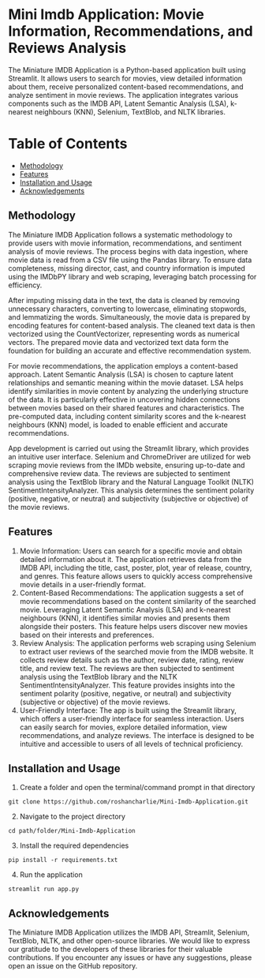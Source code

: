 # Mini Imdb Application: Movie Information, Recommendations, and Reviews Analysis

The Miniature IMDB Application is a Python-based application built using Streamlit. It allows users to search for movies, view detailed information about them, receive personalized content-based recommendations, and analyze sentiment in movie reviews. The application integrates various components such as the IMDB API, Latent Semantic Analysis (LSA), k-nearest neighbours (KNN), Selenium, TextBlob, and NLTK libraries.

# Table of Contents
- [Methodology](#methodology)
- [Features](#features)
- [Installation and Usage](#installation-and-usage)
- [Acknowledgements](#acknowledgements)

## Methodology
The Miniature IMDB Application follows a systematic methodology to provide users with movie information, recommendations, and sentiment analysis of movie reviews. The process begins with data ingestion, where movie data is read from a CSV file using the Pandas library. To ensure data completeness, missing director, cast, and country information is imputed using the IMDbPY library and web scraping, leveraging batch processing for efficiency.

After imputing missing data in the text, the data is cleaned by removing unnecessary characters, converting to lowercase, eliminating stopwords, and lemmatizing the words. Simultaneously, the movie data is prepared by encoding features for content-based analysis. The cleaned text data is then vectorized using the CountVectorizer, representing words as numerical vectors. The prepared movie data and vectorized text data form the foundation for building an accurate and effective recommendation system.

For movie recommendations, the application employs a content-based approach. Latent Semantic Analysis (LSA) is chosen to capture latent relationships and semantic meaning within the movie dataset. LSA helps identify similarities in movie content by analyzing the underlying structure of the data. It is particularly effective in uncovering hidden connections between movies based on their shared features and characteristics. The pre-computed data, including content similarity scores and the k-nearest neighbours (KNN) model, is loaded to enable efficient and accurate recommendations.

App development is carried out using the Streamlit library, which provides an intuitive user interface. Selenium and ChromeDriver are utilized for web scraping movie reviews from the IMDb website, ensuring up-to-date and comprehensive review data. The reviews are subjected to sentiment analysis using the TextBlob library and the Natural Language Toolkit (NLTK) SentimentIntensityAnalyzer. This analysis determines the sentiment polarity (positive, negative, or neutral) and subjectivity (subjective or objective) of the movie reviews.

## Features
1. Movie Information: Users can search for a specific movie and obtain detailed information about it. The application retrieves data from the IMDB API, including the title, cast, poster, plot, year of release, country, and genres. This feature allows users to quickly access comprehensive movie details in a user-friendly format.
2. Content-Based Recommendations: The application suggests a set of movie recommendations based on the content similarity of the searched movie. Leveraging Latent Semantic Analysis (LSA) and k-nearest neighbours (KNN), it identifies similar movies and presents them alongside their posters. This feature helps users discover new movies based on their interests and preferences.
3. Review Analysis: The application performs web scraping using Selenium to extract user reviews of the searched movie from the IMDB website. It collects review details such as the author, review date, rating, review title, and review text. The reviews are then subjected to sentiment analysis using the TextBlob library and the NLTK SentimentIntensityAnalyzer. This feature provides insights into the sentiment polarity (positive, negative, or neutral) and subjectivity (subjective or objective) of the movie reviews.
4. User-Friendly Interface: The app is built using the Streamlit library, which offers a user-friendly interface for seamless interaction. Users can easily search for movies, explore detailed information, view recommendations, and analyze reviews. The interface is designed to be intuitive and accessible to users of all levels of technical proficiency.

## Installation and Usage
1. Create a folder and open the terminal/command prompt in that directory
```
git clone https://github.com/roshancharlie/Mini-Imdb-Application.git
```
2.  Navigate to the project directory
```
cd path/folder/Mini-Imdb-Application
```
3. Install the required dependencies
```
pip install -r requirements.txt
```
4. Run the application
```
streamlit run app.py
```
## Acknowledgements
The Miniature IMDB Application utilizes the IMDB API, Streamlit, Selenium, TextBlob, NLTK, and other open-source libraries. We would like to express our gratitude to the developers of these libraries for their valuable contributions. If you encounter any issues or have any suggestions, please open an issue on the GitHub repository.
